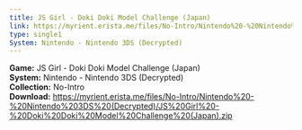 ```yaml
---
title: JS Girl - Doki Doki Model Challenge (Japan)
link: https://myrient.erista.me/files/No-Intro/Nintendo%20-%20Nintendo%203DS%20(Decrypted)/JS%20Girl%20-%20Doki%20Doki%20Model%20Challenge%20(Japan).zip
type: single1
System: Nintendo - Nintendo 3DS (Decrypted)
---
```

<b>Game:</b> JS Girl - Doki Doki Model Challenge (Japan)<br>
<b>System:</b> Nintendo - Nintendo 3DS (Decrypted)<br>
<b>Collection:</b> No-Intro<br>
<b>Download:</b> https://myrient.erista.me/files/No-Intro/Nintendo%20-%20Nintendo%203DS%20(Decrypted)/JS%20Girl%20-%20Doki%20Doki%20Model%20Challenge%20(Japan).zip